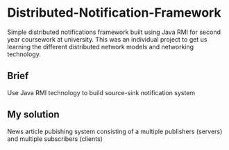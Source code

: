 # Distributed-Notification-Framework
Simple distributed notifications framework built using Java RMI for second year coursework at university. This was an individual project to get us learning the different distributed network models and networking technology.

## Brief
Use Java RMI technology to build source-sink notification system

## My solution
News article pubishing system consisting of a multiple publishers (servers) and multiple subscribers (clients)
